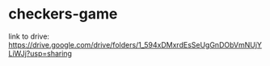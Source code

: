 # checkers-game

link to drive:
https://drive.google.com/drive/folders/1_594xDMxrdEsSeUgGnDObVmNUjYLiWJj?usp=sharing
